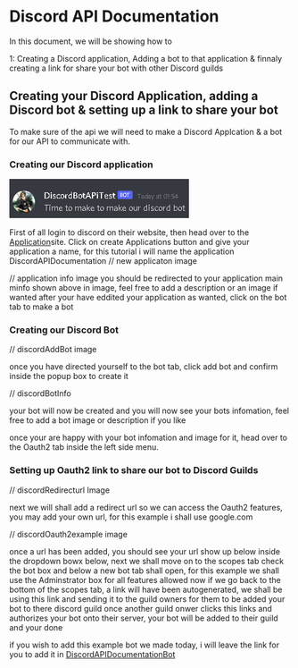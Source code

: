 # Discord API Documentation
In this document, we will be showing how to

1: Creating a Discord application, Adding a bot to that application & finnaly creating a link for share your bot with other Discord guilds

## Creating your Discord Application, adding a Discord bot & setting up a link to share your bot
To make sure of the api we will need to make a Discord Applcation & a bot for our API to communicate with.

### Creating our Discord application

![alt text](https://github.com/OTAL2020/messaging-api/blob/main/public/Images/discordBotMessage.png)

First of all login to discord on their website, then head over to the [Application](https://discord.com/developers/applications)site.
Click on create Applications button and give your application a name, for this tutorial i will name the application DiscordAPIDocumentation
// new applicaton image

// application info image
you should be redirected to your application main minfo shown above in image, feel free to add a description or an image if wanted
after your have eddited your application as wanted, click on the bot tab to make a bot

### Creating our Discord Bot
// discordAddBot image

once you have directed yourself to the bot tab, click add bot and confirm inside the popup box to create it

// discordBotInfo

your bot will now be created and you will now see your bots infomation, feel free to add a bot image or description if you like

once your are happy with your bot infomation and image for it, head over to the Oauth2 tab inside the left side menu.

### Setting up Oauth2 link to share our bot to Discord Guilds
// discordRedirecturl Image

next we will shall add a redirect url so we can access the Oauth2 features, you may add your own url, for this example i shall use google.com

// discordOauth2example image

once a url has been added, you should see your url show up below inside the dropdown bowx below, next we shall move on to the scopes tab
check the bot box and below a new bot tab shall open, for this example we shall use the Adminstrator box for all features allowed
now if we go back to the bottom of the scopes tab, a link will have been autogenerated, 
we shall be using this link and sending it to the guild owners for them to be added your bot to there discord guild
once another guild onwer clicks this links and authorizes your bot onto their server, your bot will be added to their guild and your done

if you wish to add this example bot we made today, i will leave the link for you to add it in [DiscordAPIDocumentationBot](https://discord.com/api/oauth2/authorize?client_id=896600592691109938&permissions=8&redirect_uri=https%3A%2F%2Fwww.google.com%2F&scope=bot)
